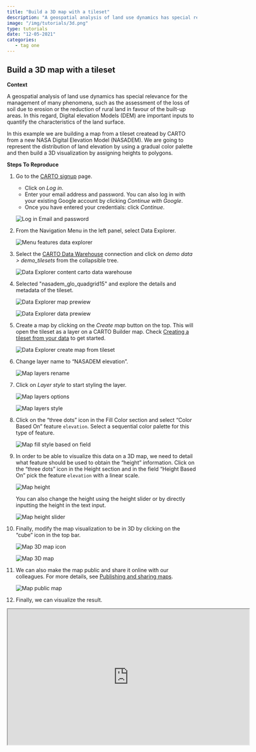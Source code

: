 ```yaml
---
title: "Build a 3D map with a tileset"
description: "A geospatial analysis of land use dynamics has special relevance for the management of many phenomena, such as the assessment of the loss of soil due to erosion or the reduction of rural land in favour of the built-up areas. In this regard, Digital elevation Models (DEM) are important inputs to quantify the characteristics of the land surface. In this example we are building a map from a tileset createad by CARTO from a new NASA Digital Elevation Model (NASADEM). We are going to represent the distribution of land elevation by using a gradual color palette and then build a 3D visualization by assigning heights to polygons." 
image: "/img/tutorials/3d.png"
type: tutorials
date: "12-05-2021"
categories: 
   - tag one
---
```

## Build a 3D map with a tileset

**Context**

A geospatial analysis of land use dynamics has special relevance for the management of many phenomena, such as the assessment of the loss of soil due to erosion or the reduction of rural land in favour of the built-up areas.
In this regard, Digital elevation Models (DEM) are important inputs to quantify the characteristics of the land surface.

In this example we are building a map from a tileset createad by CARTO from a new NASA Digital Elevation Model (NASADEM). We are going to represent the distribution of land elevation by using a gradual color palette and then build a 3D visualization by assigning heights to polygons.

<!-- This dataset is provided by Earthdata Nasa Organization. NASADEM is a modernization of the Digital Elevation Model (DEM) and associated products generated from the Shuttle Radar Topography Mission (SRTM) data. CARTO has transformed the original NASADEM HGT v001 raster data into a common geographic support, the Quadkey grid. -->
 
**Steps To Reproduce**

1. Go to the <a href="http://app.carto.com/signup" target="_blank">CARTO signup</a> page.
   - Click on *Log in*.
   - Enter your email address and password. You can also log in with your existing Google account by clicking *Continue with Google*.
   - Once you have entered your credentials: click *Continue*.

   ![Log in Email and password](/img/cloud-native-workspace/get-started/login.png)

2. From the Navigation Menu in the left panel, select Data Explorer. 

   ![Menu features data explorer](/img/cloud-native-workspace/tutorials/tutorial1_the_menu_features_data_explorer.png)

3. Select the [CARTO Data Warehouse](../../connections/carto-data-warehouse) connection and click on *demo data > demo_tilesets* from the collapsible tree. 

   ![Data Explorer content carto data warehouse](/img/cloud-native-workspace/tutorials/tutorial3_content_carto_dw_demo_tilesets.png)

4. Selected "nasadem_glo_quadgrid15" and explore the details and metadata of the tileset. 

   ![Data Explorer map prewiew](/img/cloud-native-workspace/tutorials/tutorial3_tileset_details.png)

   ![Data Explorer data prewiew](/img/cloud-native-workspace/tutorials/tutorial3_tileset_metadata.png)

5. Create a map by clicking on the *Create map* button on the top. This will open the tileset as a layer on a CARTO Builder map. Check [Creating a tileset from your data](../../data-explorer/creating-a-tileset-from-your-data) to get started.

   ![Data Explorer create map from tileset](/img/cloud-native-workspace/tutorials/tutorial3_create_map_from_tileset.png)

6. Change layer name to “NASADEM elevation”.

   ![Map layers rename](/img/cloud-native-workspace/tutorials/tutorial3_map_layer_rename.png)

7. Click on *Layer style* to start styling the layer.

   ![Map layers options](/img/cloud-native-workspace/tutorials/tutorial3_map_layer_option.png)

   ![Map layers style](/img/cloud-native-workspace/tutorials/tutorial3_map_layer_style.png)

8. Click on the “three dots” icon in the Fill Color section and select “Color Based On” feature `elevation`. Select a sequential color palette for this type of feature. 

   ![Map fill style based on field](/img/cloud-native-workspace/tutorials/tutorial3_map_fill_based_on.png)

9. In order to be able to visualize this data on a 3D map, we need to detail what feature should be used to obtain the “height” information. Click on the “three dots” icon in the Height section and in the field “Height Based On” pick the feature `elevation` with a linear scale.

   ![Map height](/img/cloud-native-workspace/tutorials/tutorial3_map_height.png)

   You can also change the height using the height slider or by directly inputting the height in the 
text input.

   ![Map height slider](/img/cloud-native-workspace/tutorials/tutorial3_map_height_slider.png)

10. Finally, modify the map visualization to be in 3D by clicking on the “cube” icon in the top bar. 

    ![Map 3D map icon](/img/cloud-native-workspace/tutorials/tutorial3_map_3D_icon.png)

    ![Map 3D map](/img/cloud-native-workspace/tutorials/tutorial3_map_3D.png)

11. We can also make the map public and share it online with our colleagues. For more details, see [Publishing and sharing maps](../../maps/publishing-and-sharing-maps).

    ![Map public map](/img/cloud-native-workspace/tutorials/tutorial3_map_public.png)

12. Finally, we can visualize the result.

   <iframe width="640px" height="360px" src="https://gcp-europe-west1.app.carto.com/map/7812419f-a7da-4c62-a734-0c1117f6e90a"></iframe>